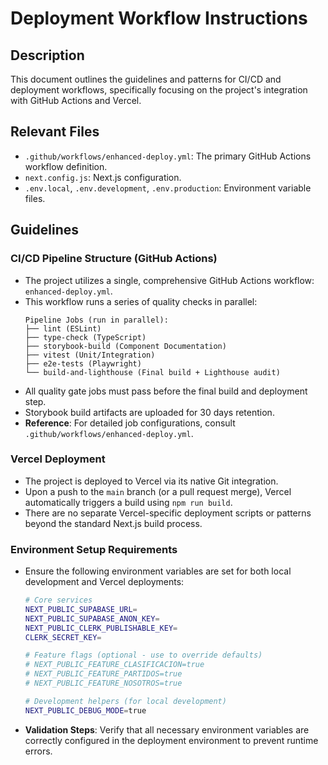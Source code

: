 # Deployment Workflow Instructions

## Description

This document outlines the guidelines and patterns for CI/CD and deployment workflows, specifically focusing on the project's integration with GitHub Actions and Vercel.

## Relevant Files

- `.github/workflows/enhanced-deploy.yml`: The primary GitHub Actions workflow definition.
- `next.config.js`: Next.js configuration.
- `.env.local`, `.env.development`, `.env.production`: Environment variable files.

## Guidelines

### CI/CD Pipeline Structure (GitHub Actions)

- The project utilizes a single, comprehensive GitHub Actions workflow: `enhanced-deploy.yml`.
- This workflow runs a series of quality checks in parallel:
  ```
  Pipeline Jobs (run in parallel):
  ├── lint (ESLint)
  ├── type-check (TypeScript)
  ├── storybook-build (Component Documentation)
  ├── vitest (Unit/Integration)
  ├── e2e-tests (Playwright)
  └── build-and-lighthouse (Final build + Lighthouse audit)
  ```
- All quality gate jobs must pass before the final build and deployment step.
- Storybook build artifacts are uploaded for 30 days retention.
- **Reference**: For detailed job configurations, consult `.github/workflows/enhanced-deploy.yml`.

### Vercel Deployment

- The project is deployed to Vercel via its native Git integration.
- Upon a push to the `main` branch (or a pull request merge), Vercel automatically triggers a build using `npm run build`.
- There are no separate Vercel-specific deployment scripts or patterns beyond the standard Next.js build process.

### Environment Setup Requirements

- Ensure the following environment variables are set for both local development and Vercel deployments:

  ```bash
  # Core services
  NEXT_PUBLIC_SUPABASE_URL=
  NEXT_PUBLIC_SUPABASE_ANON_KEY=
  NEXT_PUBLIC_CLERK_PUBLISHABLE_KEY=
  CLERK_SECRET_KEY=

  # Feature flags (optional - use to override defaults)
  # NEXT_PUBLIC_FEATURE_CLASIFICACION=true
  # NEXT_PUBLIC_FEATURE_PARTIDOS=true
  # NEXT_PUBLIC_FEATURE_NOSOTROS=true

  # Development helpers (for local development)
  NEXT_PUBLIC_DEBUG_MODE=true
  ```

- **Validation Steps**: Verify that all necessary environment variables are correctly configured in the deployment environment to prevent runtime errors.
